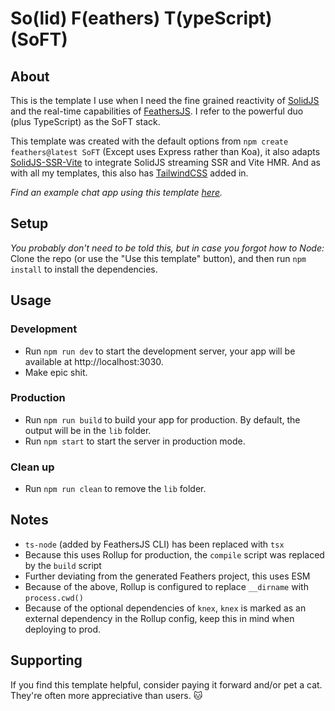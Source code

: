 # So(lid) F(eathers) T(ypeScript) (SoFT)

## About

This is the template I use when I need the fine grained reactivity of [SolidJS](https://www.solidjs.com/) and the real-time capabilities of [FeathersJS](https://feathersjs.com/). I refer to the powerful duo (plus TypeScript) as the SoFT stack.

This template was created with the default options from `npm create feathers@latest SoFT` (Except uses Express rather than Koa), it also adapts [SolidJS-SSR-Vite](https://github.com/GodBleak/SolidJS-SSR-Vite) to integrate SolidJS streaming SSR and Vite HMR. And as with all my templates, this also has [TailwindCSS](https://tailwindcss.com/) added in.

_Find an example chat app using this template [here](https://github.com/GodBleak/SoFT-Chat)._

## Setup

_You probably don't need to be told this, but in case you forgot how to Node:_ <br /> Clone the repo (or use the "Use this template" button), and then run `npm install` to install the dependencies.

## Usage

### Development

- Run `npm run dev` to start the development server, your app will be available at http://localhost:3030.
- Make epic shit.

### Production

- Run `npm run build` to build your app for production. By default, the output will be in the `lib` folder.
- Run `npm start` to start the server in production mode.

### Clean up

- Run `npm run clean` to remove the `lib` folder.

## Notes

- `ts-node` (added by FeathersJS CLI) has been replaced with `tsx`
- Because this uses Rollup for production, the `compile` script was replaced by the `build` script
- Further deviating from the generated Feathers project, this uses ESM
- Because of the above, Rollup is configured to replace `__dirname` with `process.cwd()`
- Because of the optional dependencies of `knex`, `knex` is marked as an external dependency in the Rollup config, keep this in mind when deploying to prod.

## Supporting

If you find this template helpful, consider paying it forward and/or pet a cat. They're often more appreciative than users. 🐱
